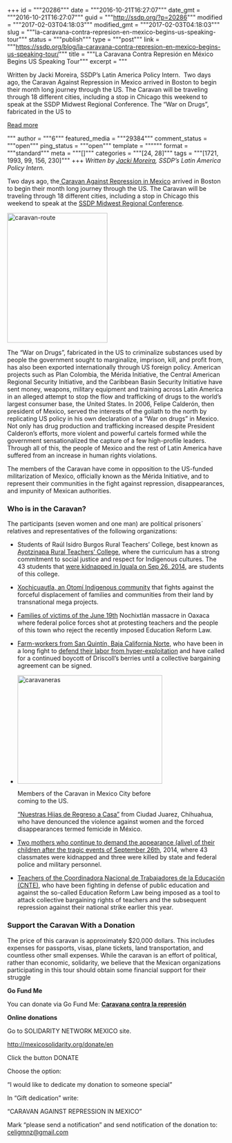 +++
id = """20286"""
date = """2016-10-21T16:27:07"""
date_gmt = """2016-10-21T16:27:07"""
guid = """http://ssdp.org/?p=20286"""
modified = """2017-02-03T04:18:03"""
modified_gmt = """2017-02-03T04:18:03"""
slug = """la-caravana-contra-represion-en-mexico-begins-us-speaking-tour"""
status = """publish"""
type = """post"""
link = """https://ssdp.org/blog/la-caravana-contra-represion-en-mexico-begins-us-speaking-tour/"""
title = """La Caravana Contra Represión en México Begins US Speaking Tour"""
excerpt = """<p>Written by Jacki Moreira, SSDP&#8217;s Latin America Policy Intern.  Two days ago, the Caravan Against Repression in Mexico arrived in Boston to begin their month long journey through the US. The Caravan will be traveling through 18 different cities, including a stop in Chicago this weekend to speak at the SSDP Midwest Regional Conference. The “War on Drugs”, fabricated in the US to</p>
<div class="h10"></div>
<p><a class="more-link2 flat" href="https://ssdp.org/blog/la-caravana-contra-represion-en-mexico-begins-us-speaking-tour/">Read more</a></p>
"""
author = """6"""
featured_media = """29384"""
comment_status = """open"""
ping_status = """open"""
template = """"""
format = """standard"""
meta = """[]"""
categories = """[24, 28]"""
tags = """[1721, 1993, 99, 156, 230]"""
+++
<em>Written by <a href="http://ssdp.org/about/staff/jacki-moreira/">Jacki Moreira</a>, SSDP&#8217;s Latin America Policy Intern. </em>

<span style="font-weight: 400;">Two days ago, the</span><a href="http://www.contrarepresionmex.org/english"><span style="font-weight: 400;"> Caravan Against Repression in Mexico</span></a><span style="font-weight: 400;"> arrived in Boston to begin their month long journey through the US. The Caravan will be traveling through 18 different cities, including a stop in Chicago this weekend to speak at the <a href="http://ezevent.com/Live/2016SSDPMidwestRegionalConference/10212016/708431">SSDP Midwest Regional Conference</a>.</span>

<a href="/assets/Caravan-Route.jpg"><img class="wp-image-20288 size-medium alignleft" src="http://ssdp.org/assets/Caravan-Route-232x300.jpg" alt="caravan-route" width="232" height="300" /></a>
<p class="alignnone">The “War on Drugs”, fabricated in the US to criminalize substances used by people the government sought to marginalize, imprison, kill, and profit from, has also been exported internationally through US foreign policy. American projects such as Plan Colombia, the Mérida Initiative, the Central American Regional Security Initiative, and the Caribbean Basin Security Initiative have sent money, weapons, military equipment and training across Latin America in an alleged attempt to stop the flow and trafficking of drugs to the world’s largest consumer base, the United States. In 2006, Felipe Calderón, then president of Mexico, served the interests of the goliath to the north by replicating US policy in his own declaration of a “War on drugs” in Mexico. Not only has drug production and trafficking increased despite President Calderon&#8217;s efforts, more violent and powerful cartels formed while the government sensationalized the capture of a few high-profile leaders. Through all of this, the people of Mexico and the rest of Latin America have suffered from an increase in human rights violations.</p>
<span style="font-weight: 400;">The members of the Caravan have come in opposition to the US-funded militarization of Mexico, officially known as the Mérida Initiative, and to represent their communities in the fight against repression, disappearances, and impunity of Mexican authorities.</span>
<h3>Who is in the Caravan?</h3>
<span style="font-weight: 400;">The participants (seven women and one man) are political prisoners´ relatives and representatives of the following organizations:</span>
<ul>
	<li style="font-weight: 400;"><span style="font-weight: 400;">Students of Raúl Isidro Burgos Rural Teachers’ College, best known as <a href="https://www.facebook.com/Escuela-Normal-Rural-Ra%C3%BAl-Isidro-Burgos-de-Ayotzinapa-Guerrero-199925606729573/">Ayotzinapa Rural Teachers’ College</a>, where the curriculum has a strong commitment to social justice and respect for Indigenous cultures. The 43 students that <a href="https://www.facebook.com/FECSM-280191692322347/">were kidnapped in Iguala on Sep 26, 2014</a>, are students of this college.  </span></li>
</ul>
<ul>
	<li style="font-weight: 400;"><span style="font-weight: 400;"><a href="http://enlacezapatista.ezln.org.mx/2015/07/30/cni-and-ezln-support-for-xochicuautla/">Xochicuautla, an Otomí Indigenous community</a> that fights against the forceful displacement of families and communities from their land by transnational mega projects.</span></li>
</ul>
<ul>
	<li style="font-weight: 400;"><a href="http://ojarasca.jornada.com.mx/2016/08/12/testimonio-de-israel-pedro-cortes-pasajes-oscuros-de-nochixtlan-3124.html"><span style="font-weight: 400;">Families of victims of the June 19</span><span style="font-weight: 400;">th</span></a><span style="font-weight: 400;"> Nochixtlán massacre in Oaxaca where federal police forces shot at protesting teachers and the people of this town who reject the recently imposed Education Reform Law.</span></li>
</ul>
<ul>
	<li style="font-weight: 400;"><span style="font-weight: 400;"><a href="https://www.facebook.com/Sindicatodejornaleros/">Farm-workers from San Quintín, Baja California Norte</a>, who have been in a long fight to <a href="https://www.facebook.com/Alianza-De-Organizaciones-Por-La-Justicia-Social-1446542918975744/">defend their labor from hyper-exploitation</a> and have called for a continued boycott of Driscoll’s berries until a collective bargaining agreement can be signed.  </span></li>
</ul>
<ul>
	<li style="font-weight: 400;">

<div id="attachment_20289" style="width: 345px" class="wp-caption alignright"><a href="/assets/caravaneras.jpg"><img class="wp-image-20289" src="http://ssdp.org/assets/caravaneras-300x225.jpg" alt="caravaneras" width="335" height="251" /></a><p class="wp-caption-text">Members of the Caravan in Mexico City before coming to the US.</p></div>

<span style="font-weight: 400;"><a href="http://nuestrashijasderegresoacasa.blogspot.com/">&#8220;Nuestras Hijas de Regreso a Casa&#8221;</a> from Ciudad Juarez, Chihuahua, who have denounced the violence against women and the forced disappearances termed femicide in México.</span></li>
</ul>
<ul>
	<li style="font-weight: 400;"><a href="https://www.facebook.com/Padres-Y-Madres-De-Ayotzinapa-489352334561638/"><span style="font-weight: 400;">Two mothers who continue to demand the appearance (alive) of their children after the tragic events of September 26</span><span style="font-weight: 400;">th</span></a><span style="font-weight: 400;">, 2014, where 43 classmates were kidnapped and three were killed by state and federal police and military personnel.</span></li>
</ul>
<ul>
	<li style="font-weight: 400;"><span style="font-weight: 400;"><a href="https://www.facebook.com/CNTEMX/">Teachers of the Coordinadora Nacional de Trabajadores de la Educación (CNTE)</a>, who have been fighting in defense of public education and against the so-called Education Reform Law being imposed as a tool to attack collective bargaining rights of teachers and the subsequent repression against their national strike earlier this year.</span></li>
</ul>
<h3>Support the Caravan With a Donation</h3>
<span style="font-weight: 400;">The price of this caravan is approximately $20,000 dollars. This includes expenses for passports, visas, plane tickets, land transportation, and countless other small expenses. While the caravan is an effort of political, rather than economic, solidarity, we believe that the Mexican organizations participating in this tour should obtain some financial support for their struggle</span>

<b>Go Fund Me</b>

<span style="font-weight: 400;">You can donate via Go Fund Me: </span><a href="https://www.gofundme.com/2sduqus"><b>Caravana contra la represión</b></a>

<b>Online donations</b>

<span style="font-weight: 400;">Go to SOLIDARITY NETWORK MEXICO site.</span>

<a href="http://mexicosolidarity.org/donate/en"><span style="font-weight: 400;">http://mexicosolidarity.org/donate/en</span></a>

<span style="font-weight: 400;">Click the button DONATE</span>

<span style="font-weight: 400;">Choose the option:</span>

<span style="font-weight: 400;">&#8220;I would like to dedicate my donation to someone special&#8221;</span>

<span style="font-weight: 400;">In &#8220;Gift dedication&#8221; write:</span>

<span style="font-weight: 400;">&#8220;CARAVAN AGAINST REPRESSION IN MEXICO&#8221;</span>

<span style="font-weight: 400;">Mark &#8220;please send a notification&#8221; and send notification of the donation to: </span><a href="mailto:celigmnz@gmail.com"><span style="font-weight: 400;">celigmnz@gmail.com</span></a>
